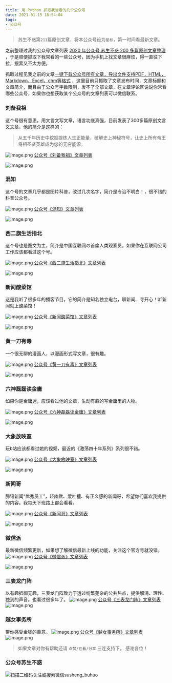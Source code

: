 ```yaml
---
title: 用 Python 抓取我常看的几个公众号
date: 2021-01-15 18:54:04
tags:
- 公众号
---
```

> 苏生不惑第`211`篇原创文章，将本公众号设为`星标`，第一时间看最新文章。

之前整理过我的公众号文章列表 [2020 年公众号 苏生不惑 200 多篇原创文章整理](https://mp.weixin.qq.com/s/QwK653UKIz559Wca9I1dUg) ，于是顺便抓取下我常看的一些公众号，因为手机上找文章很麻烦，得一直往下拉，搜索又不太方便。

抓取过程见我之前的文章[一键下载公众号所有文章，导出文件支持PDF，HTML，Markdown，Excel，chm等格式](https://mp.weixin.qq.com/s/sBK_NkSnS3qTOnajl6Y94Q) ，这里目前只抓取了文章发布时间，文章标题和文章简介，而且由于公众号字数限制，发不了全部文章，在文章评论区说说你常看哪些公众号，如果你也想获取某个公众号的文章列表可以微信联系。

### 刘备我祖
这个号很有意思，用文言文写文章，语言功底真强，目前发表了300多篇原创文言文文章，他的简介是这样的：

> 从五千年历史中挖掘提炼人生正能量，破解史上神秘符号，让史上所有帝王将相圣贤英雄成为您的无穷能源。

![image.png](https://upload-images.jianshu.io/upload_images/23152173-9b151b080e49b633.png?imageMogr2/auto-orient/strip%7CimageView2/2/w/1240)
[公众号《刘备我祖》文章列表](https://mp.weixin.qq.com/s/2gwC7uFcY_zM4nc1oecPLg)

![image.png](https://upload-images.jianshu.io/upload_images/23152173-7f3c88e95b5d1d89.png?imageMogr2/auto-orient/strip%7CimageView2/2/w/1240)

### 混知
这个号的文章几乎都是图片科普，改过几次名字，简介是专治不明白！，很不错的科普公众号。

![image.png](https://upload-images.jianshu.io/upload_images/23152173-83ac348341c2979d.png?imageMogr2/auto-orient/strip%7CimageView2/2/w/1240)
[公众号《混知》文章列表](https://mp.weixin.qq.com/s/eQaVLvmi5mWZNqnivYD2NA)

![image.png](https://upload-images.jianshu.io/upload_images/23152173-ae95af7ddd362bea.png?imageMogr2/auto-orient/strip%7CimageView2/2/w/1240)
### 西二旗生活指北
这个号也是图文为主，简介是中国互联网の首席人类观察员，如果你在互联网公司工作应该都看过这个号。

![image.png](https://upload-images.jianshu.io/upload_images/23152173-41f920d80203dda7.png?imageMogr2/auto-orient/strip%7CimageView2/2/w/1240)
[公众号《西二旗生活指北》文章列表](https://mp.weixin.qq.com/s/iNv2tXYyIYKNmzoeN0wgJQ)

![image.png](https://upload-images.jianshu.io/upload_images/23152173-6b8a132eff107b2e.png?imageMogr2/auto-orient/strip%7CimageView2/2/w/1240)
### 新闻酸菜馆
这是我听了很多年的播客节目，它的简介是知名独立电台，聊新闻、寻开心！听新闻就上酸菜馆！

![image.png](https://upload-images.jianshu.io/upload_images/23152173-c9f704e5c9e15b1e.png?imageMogr2/auto-orient/strip%7CimageView2/2/w/1240)
[公众号《新闻酸菜馆》文章列表](https://mp.weixin.qq.com/s/n-yfIFpZlEIyVKS5BHtvrw)

![image.png](https://upload-images.jianshu.io/upload_images/23152173-30ddbafbec1d83c3.png?imageMogr2/auto-orient/strip%7CimageView2/2/w/1240)
### 黄一刀有毒
一个很无聊的漫画人，以漫画形式写文章，很有趣。

![image.png](https://upload-images.jianshu.io/upload_images/23152173-86d15f16cfca87d3.png?imageMogr2/auto-orient/strip%7CimageView2/2/w/1240)
[公众号《黄一刀有毒》文章列表](https://mp.weixin.qq.com/s/c4BkP2FWVPN5GUaInl1SZQ)

![image.png](https://upload-images.jianshu.io/upload_images/23152173-dd6d69e3cb959312.png?imageMogr2/auto-orient/strip%7CimageView2/2/w/1240)
### 六神磊磊读金庸
如果你是金庸迷，应该看过他的文章，生动有趣的写金庸里的人物。

![image.png](https://upload-images.jianshu.io/upload_images/23152173-66a8db4b54fcfe8e.png?imageMogr2/auto-orient/strip%7CimageView2/2/w/1240)
[公众号《六神磊磊读金庸》文章列表](https://mp.weixin.qq.com/s/Vr29BObHKgSKd9xfyRQBQA)

![image.png](https://upload-images.jianshu.io/upload_images/23152173-e42e89dd8b60156e.png?imageMogr2/auto-orient/strip%7CimageView2/2/w/1240)
### 大象放映室
玩b站应该都看过她的视频，最近的《激荡四十年系列》系列很不错。

![image.png](https://upload-images.jianshu.io/upload_images/23152173-8e4fc79c67de60c7.png?imageMogr2/auto-orient/strip%7CimageView2/2/w/1240)
[公众号《大象放映室》文章列表](https://mp.weixin.qq.com/s/-Q0gjDLs-LWGH0enAOgpcQ)

![image.png](https://upload-images.jianshu.io/upload_images/23152173-5ccf9672559c039b.png?imageMogr2/auto-orient/strip%7CimageView2/2/w/1240)
### 新闻哥
腾讯新闻“优秀员工”，轻幽默、爱吐槽、有正义感的新闻哥，希望你们喜欢我提供的内容。我每天下班路上都会看看。

![image.png](https://upload-images.jianshu.io/upload_images/23152173-066ee956c9f5400c.png?imageMogr2/auto-orient/strip%7CimageView2/2/w/1240)
[公众号《新闻哥》文章列表](https://mp.weixin.qq.com/s/sIuhjmU85eBQGlaBiKChpg)

![image.png](https://upload-images.jianshu.io/upload_images/23152173-acfaf5a1beb26596.png?imageMogr2/auto-orient/strip%7CimageView2/2/w/1240)
### 微信派
最新微信频繁更新，如果想了解微信最新上线的功能，关注这个官方号就没错。
![image.png](https://upload-images.jianshu.io/upload_images/23152173-b6b9c2787f81b292.png?imageMogr2/auto-orient/strip%7CimageView2/2/w/1240)
[公众号《微信派》文章列表](https://mp.weixin.qq.com/s/gMdLWhuQ1UL8bqEHlVVJiA)

![image.png](https://upload-images.jianshu.io/upload_images/23152173-bac12b36b6a6427e.png?imageMogr2/auto-orient/strip%7CimageView2/2/w/1240)
### 三表龙门阵
以有趣抵御无趣，三表龙门阵致力于透过纷繁芜杂的公共热点，提供解渴、理性、独到的声音。也看过很多年了。
![image.png](https://upload-images.jianshu.io/upload_images/23152173-340582c0b1d8149d.png?imageMogr2/auto-orient/strip%7CimageView2/2/w/1240)
[公众号《三表龙门阵》文章列表](https://mp.weixin.qq.com/s/v8NmUpqbGbk2ZJL_-LxceA)
![image.png](https://upload-images.jianshu.io/upload_images/23152173-63aa037eb7247ae4.png?imageMogr2/auto-orient/strip%7CimageView2/2/w/1240)

### 越女事务所
带你感受金钱的善意。
![image.png](https://upload-images.jianshu.io/upload_images/23152173-d3bb5989f115f111.png?imageMogr2/auto-orient/strip%7CimageView2/2/w/1240)
[公众号《越女事务所》文章列表](https://mp.weixin.qq.com/s/Pw1fW5mZgyAl0xlB3Qx4Yg)
![image.png](https://upload-images.jianshu.io/upload_images/23152173-0c749d50e86b7a53.png?imageMogr2/auto-orient/strip%7CimageView2/2/w/1240)


>  如果文章对你有帮助还请 `点赞/在看/分享` 三连支持下， 感谢各位！

### 公众号苏生不惑
![扫描二维码关注或搜索微信susheng_buhuo](https://upload-images.jianshu.io/upload_images/23152173-61c280d775baf3e6.png?imageMogr2/auto-orient/strip%7CimageView2/2/w/1240)
